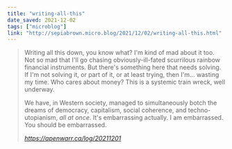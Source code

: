 ```yaml
---
title: "writing-all-this"
date_saved: 2021-12-02
tags: ["microblog"]
link: "http://sepiabrown.micro.blog/2021/12/02/writing-all-this.html"
---
```

<blockquote class="quoteback" darkmode="" data-title="100%20years%20of%20whatever%20this%20will%20be" data-author="" cite="https://apenwarr.ca/log/20211201">
<p>Writing all this down, you know what? I'm kind of mad about it too. Not so mad that I'll go chasing obviously-ill-fated scurrilous rainbow financial instruments. But there's something here that needs solving. If I'm not solving it, or part of it, or at least trying, then I'm... wasting my time. Who cares about money? This is a systemic train wreck, well underway.</p>
<p>We have, in Western society, managed to simultaneously botch the dreams of democracy, capitalism, social coherence, and techno-utopianism, <em>all at once</em>. It's embarrassing actually. I am embarrassed. You should be embarrassed.</p>
<footer> <cite><a href="https://apenwarr.ca/log/20211201">https://apenwarr.ca/log/20211201</a></cite></footer>
</blockquote>
<script note="" src="https://cdn.jsdelivr.net/gh/Blogger-Peer-Review/quotebacks@1/quoteback.js"></script>
